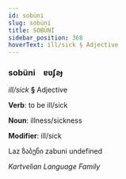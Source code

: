 ```yaml
---
id: sobüni
slug: sobüni
title: SOBÜNİ
sidebar_position: 368
hoverText: ill/sick § Adjective
---
```


### sobüni&emsp;<span kind="abugida">ɐʋʄƨɟ</span>

*ill/sick* **§** Adjective

**Verb**: to be ill/sick

**Noun**: illness/sickness

**Modifier**: ill/sick

Laz ზაბუნი zabuni undefined

*Kartvelian Language Family*